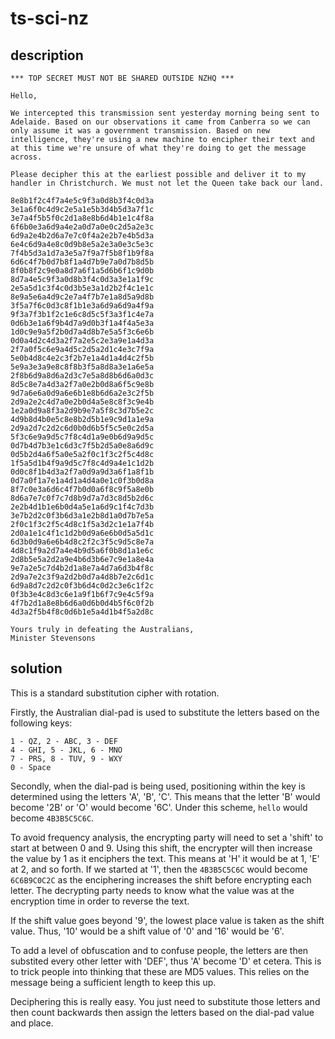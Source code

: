 # ts-sci-nz

## description

```text
*** TOP SECRET MUST NOT BE SHARED OUTSIDE NZHQ ***

Hello,

We intercepted this transmission sent yesterday morning being sent to Adelaide. Based on our observations it came from Canberra so we can only assume it was a government transmission. Based on new intelligence, they're using a new machine to encipher their text and at this time we're unsure of what they're doing to get the message across.

Please decipher this at the earliest possible and deliver it to my handler in Christchurch. We must not let the Queen take back our land.

8e8b1f2c4f7a4e5c9f3a0d8b3f4c0d3a
3e1a6f0c4d9c2e5a1e5b3d4b5d3a7f1c
3e7a4f5b5f0c2d1a8e8b6d4b1e1c4f8a
6f6b0e3a6d9a4e2a0d7a0e0c2d5a2e3c
6d9a2e4b2d6a7e7c0f4a2e2b7e4b5d3a
6e4c6d9a4e8c0d9b8e5a2e3a0e3c5e3c
7f4b5d3a1d7a3e5a7f9a7f5b8f1b9f8a
6d6c4f7b0d7b8f1a4d7b9e7a0d7b8d5b
8f0b8f2c9e0a8d7a6f1a5d6b6f1c9d0b
8d7a4e5c9f3a0d8b3f4c0d3a3e1a1f9c
2e5a5d1c3f4c0d3b5e3a1d2b2f4c1e1c
8e9a5e6a4d9c2e7a4f7b7e1a8d5a9d8b
3f5a7f6c0d3c8f1b1e3a6d9a6d9a4f9a
9f3a7f3b1f2c1e6c8d5c5f3a3f1c4e7a
0d6b3e1a6f9b4d7a9d0b3f1a4f4a5e3a
1d0c9e9a5f2b0d7a4d8b7e5a5f3c6e6b
0d0a4d2c4d3a2f7a2e5c2e3a9e1a4d3a
2f7a0f5c6e9a4d5c2d5a2d1c4e3c7f9a
5e0b4d8c4e2c3f2b7e1a4d1a4d4c2f5b
5e9a3e3a9e8c8f8b3f5a8d8a3e1a6e5a
2f8b6d9a8d6a2d3c7e5a8d8b6d6a0d3c
8d5c8e7a4d3a2f7a0e2b0d8a6f5c9e8b
9d7a6e6a0d9a6e6b1e8b6d6a2e3c2f5b
2d9a2e2c4d7a0e2b0d4a5e8c8f3c9e4b
1e2a0d9a8f3a2d9b9e7a5f8c3d7b5e2c
4d9b8d4b0e5c8e8b2d5b1e9c9d1a1e9a
2d9a2d7c2d2c6d0b0d6b5f5c5e0c2d5a
5f3c6e9a9d5c7f8c4d1a9e0b6d9a9d5c
0d7b4d7b3e1c6d3c7f5b2d5a0e8a6d9c
0d5b2d4a6f5a0e5a2f0c1f3c2f5c4d8c
1f5a5d1b4f9a9d5c7f8c4d9a4e1c1d2b
0d0c8f1b4d3a2f7a0d9a9d3a6f1a8f1b
0d7a0f1a7e1a4d1a4d4a0e1c0f3b0d8a
8f7c0e3a6d6c4f7b0d0a6f8c9f5a8e0b
8d6a7e7c0f7c7d8b9d7a7d3c8d5b2d6c
2e2b4d1b1e6b0d4a5e1a6d9c1f4c7d3b
3e7b2d2c0f3b6d3a1e2b8d1a0d7b7e5a
2f0c1f3c2f5c4d8c1f5a3d2c1e1a7f4b
2d0a1e1c4f1c1d2b0d9a6e6b0d5a5d1c
6d3b0d9a6e6b4d8c2f2c3f5c9d5c8e7a
4d8c1f9a2d7a4e4b9d5a6f0b8d1a1e6c
2d8b5e5a2d2a9e4b6d3b6e7c9e1a8e4a
9e7a2e5c7d4b2d1a8e7a4d7a6d3b4f8c
2d9a7e2c3f9a2d2b0d7a4d8b7e2c6d1c
6d9a8d7c2d2c0f3b6d4c0d2c3e6c1f2c
0f3b3e4c8d3c6e1a9f1b6f7c9e4c5f9a
4f7b2d1a8e8b6d6a0d6b0d4b5f6c0f2b
4d3a2f5b4f8c0d6b1e5a4d1b4f5a2d8c

Yours truly in defeating the Australians,
Minister Stevensons
```

## solution

This is a standard substitution cipher with rotation.

Firstly, the Australian dial-pad is used to substitute the letters based on the following 
keys:

```
1 - QZ, 2 - ABC, 3 - DEF
4 - GHI, 5 - JKL, 6 - MNO
7 - PRS, 8 - TUV, 9 - WXY
0 - Space
```

Secondly, when the dial-pad is being used, positioning within the key is determined using 
the letters 'A', 'B', 'C'. This means that the letter 'B' would become '2B' or 'O' would 
become '6C'. Under this scheme, `hello` would become `4B3B5C5C6C`.

To avoid frequency analysis, the encrypting party will need to set a 'shift' to start at 
between 0 and 9. Using this shift, the encrypter will then increase the value by 1 as 
it enciphers the text. This means at 'H' it would be at 1, 'E' at 2, and so forth. If we 
started at '1', then the `4B3B5C5C6C` would become `6C6B9C0C2C` as the enciphering 
increases the shift before encrypting each letter. The decrypting party needs to know 
what the value was at the encryption time in order to reverse the text.

If the shift value goes beyond '9', the lowest place value is taken as the shift value.
Thus, '10' would be a shift value of '0' and '16' would be '6'.

To add a level of obfuscation and to confuse people, the letters are then substited every 
other letter with 'DEF', thus 'A' become 'D' et cetera. This is to trick people into 
thinking that these are MD5 values. This relies on the message being a sufficient length 
to keep this up.

Deciphering this is really easy. You just need to substitute those letters and then 
count backwards then assign the letters based on the dial-pad value and place.
